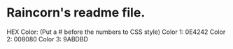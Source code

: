 # Raincorn's readme file.
HEX Color: (Put a # before the numbers to CSS style)
Color 1: 0E4242
Color 2: 008080
Color 3: 9ABDBD

